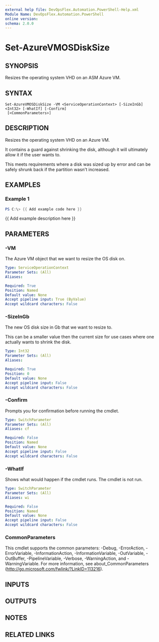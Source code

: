 ```yaml
---
external help file: DevOpsFlex.Automation.PowerShell-Help.xml
Module Name: DevOpsFlex.Automation.PowerShell
online version:
schema: 2.0.0
---
```


# Set-AzureVMOSDiskSize

## SYNOPSIS
Resizes the operating system VHD on an ASM Azure VM.

## SYNTAX

```
Set-AzureVMOSDiskSize -VM <ServiceOperationContext> [-SizeInGb] <Int32> [-WhatIf] [-Confirm]
 [<CommonParameters>]
```

## DESCRIPTION
Resizes the operating system VHD on an Azure VM.

It contains a guard against shrinking the disk, although it will ultimately allow it if the user wants to.

This meets requirements where a disk was sized up by error and can be safely shrunk back if the partition wasn't increased.

## EXAMPLES

### Example 1
```powershell
PS C:\> {{ Add example code here }}
```

{{ Add example description here }}

## PARAMETERS

### -VM
The Azure VM object that we want to resize the OS disk on.

```yaml
Type: ServiceOperationContext
Parameter Sets: (All)
Aliases:

Required: True
Position: Named
Default value: None
Accept pipeline input: True (ByValue)
Accept wildcard characters: False
```

### -SizeInGb
The new OS disk size in Gb that we want to resize to.

This can be a smaller value then the current size for use cases where one actually wants to shrink the disk.

```yaml
Type: Int32
Parameter Sets: (All)
Aliases:

Required: True
Position: 0
Default value: None
Accept pipeline input: False
Accept wildcard characters: False
```

### -Confirm
Prompts you for confirmation before running the cmdlet.

```yaml
Type: SwitchParameter
Parameter Sets: (All)
Aliases: cf

Required: False
Position: Named
Default value: None
Accept pipeline input: False
Accept wildcard characters: False
```

### -WhatIf
Shows what would happen if the cmdlet runs.
The cmdlet is not run.

```yaml
Type: SwitchParameter
Parameter Sets: (All)
Aliases: wi

Required: False
Position: Named
Default value: None
Accept pipeline input: False
Accept wildcard characters: False
```

### CommonParameters
This cmdlet supports the common parameters: -Debug, -ErrorAction, -ErrorVariable, -InformationAction, -InformationVariable, -OutVariable, -OutBuffer, -PipelineVariable, -Verbose, -WarningAction, and -WarningVariable.
For more information, see about_CommonParameters (http://go.microsoft.com/fwlink/?LinkID=113216).

## INPUTS

## OUTPUTS

## NOTES

## RELATED LINKS
